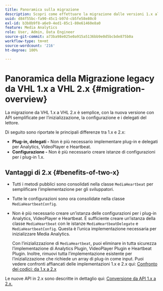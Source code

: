 ```yaml
---
title: Panoramica sulla migrazione
description: Scopri come effettuare la migrazione dalle versioni 1.x alle versioni 2.x dell’SDK per contenuti multimediali.
uuid: d84f55bc-fa90-45c1-b97d-cb5fe58e80c0
exl-id: b3b8b9f8-a6e9-4ed1-85c1-80e61460e8a0
feature: Media Analytics
role: User, Admin, Data Engineer
source-git-commit: a73ba98e025e0a915a5136bb9e0d5bcbde875b0a
workflow-type: tm+mt
source-wordcount: '216'
ht-degree: 100%

---
```


# Panoramica della Migrazione legacy da VHL 1.x a VHL 2.x {#migration-overview}

La migrazione da VHL 1.x a VHL 2.x è semplice, con la nuova versione con API semplificate per l’inizializzazione, la configurazione e i delegati del lettore.

Di seguito sono riportate le principali differenze tra 1.x e 2.x:

* **Plug-in, delegati -** Non è più necessario implementare plug-in e delegati per Analytics, VideoPlayer e Heartbeat.
* **Configurazione -** Non è più necessario creare istanze di configurazioni per i plug-in 1.x.

## Vantaggi di 2.x {#benefits-of-two-x}

* Tutti i metodi pubblici sono consolidati nella classe `MediaHeartbeat` per semplificare l’implementazione per gli sviluppatori.
* Tutte le configurazioni sono ora consolidate nella classe `MediaHeartbeatConfig`.
* Non è più necessario creare un’istanza delle configurazioni per i plug-in Analytics, VideoPlayer e Heartbeat. È sufficiente creare un’istanza della classe `MediaHeartbeat` con le istanze `MediaHeartbeatDelegate` e `MediaHeartbeatConfig`. Questa è l’unica implementazione necessaria per inizializzare Media Analytics.

  Con l’inizializzazione di `MediaHeartbeat`, puoi eliminare in tutta sicurezza l’implementazione di Analytics Plugin, VideoPlayer Plugin e Heartbeat Plugin. Inoltre, rimuovi tutta l’implementazione esistente per l’inizializzazione che richiede un array di plug-in come input. Puoi vedere confronti affiancati delle implementazioni 1.x e 2.x qui: [Confronto dei codici: da 1.x a 2.x](./code-comparison-1x-2x.md)

Le nuove API in 2.x sono descritte in dettaglio qui: [Conversione da API 1.x a 2.x.](./1x-2x-api-change.md)

